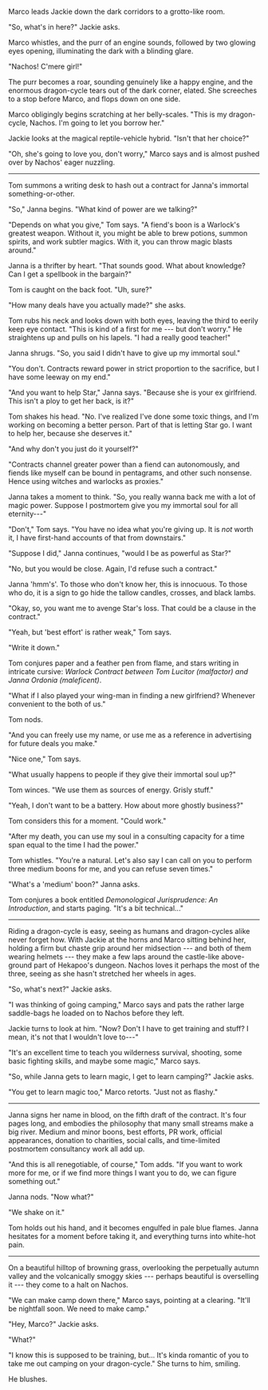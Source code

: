 Marco leads Jackie down the dark corridors to a grotto-like room.

"So, what's in here?" Jackie asks.

Marco whistles, and the purr of an engine sounds, followed by two glowing eyes
opening, illuminating the dark with a blinding glare.

"Nachos! C'mere girl!"

The purr becomes a roar, sounding genuinely like a happy engine, and the
enormous dragon-cycle tears out of the dark corner, elated. She screeches to
a stop before Marco, and flops down on one side.

Marco obligingly begins scratching at her belly-scales.
"This is my dragon-cycle, Nachos. I'm going to let you borrow her."

Jackie looks at the magical reptile-vehicle hybrid. "Isn't that her
choice?"

"Oh, she's going to love you, don't worry," Marco says and is almost pushed over
by Nachos' eager nuzzling.

----

Tom summons a writing desk to hash out a contract for Janna's immortal something-or-other.

"So," Janna begins. "What kind of power are we talking?"

"Depends on what you give," Tom says. "A fiend's boon is a Warlock's greatest weapon. Without it, you might be
able to brew potions, summon spirits, and work subtler magics. With it, you can throw
magic blasts around."

Janna is a thrifter by heart. "That sounds good. What about
knowledge? Can I get a spellbook in the bargain?"

Tom is caught on the back foot. "Uh, sure?"

"How many deals have you actually made?" she asks.

Tom rubs his neck and looks down with both eyes, leaving the third to eerily keep
eye contact. "This is kind of a first for me --- but don't worry." He straightens
up and pulls on his lapels. "I had a really good teacher!"

Janna shrugs. "So, you said I didn't have to give up my immortal soul."

"You don't. Contracts reward power in strict proportion to the sacrifice, but I have
some leeway on my end."

"And you want to help Star," Janna says. "Because she is your ex girlfriend. This isn't
a ploy to get her back, is it?"

Tom shakes his head. "No. I've realized I've done some toxic things, and I'm working
on becoming a better person. Part of that is letting Star go. I want to help her,
because she deserves it."

"And why don't you just do it yourself?"

"Contracts channel greater power than a fiend can autonomously, and fiends like myself
can be bound in pentagrams, and other such nonsense. Hence using witches and warlocks as proxies."

Janna takes a moment to think. "So, you really wanna back me with a lot of magic power. Suppose I
postmortem give you my immortal soul for all eternity---"

"Don't," Tom says. "You have no idea what you're giving up. It is _not_ worth it, I have first-hand
accounts of that from downstairs."

"Suppose I did," Janna continues, "would I be as powerful as Star?"

"No, but you would be close. Again, I'd refuse such a contract."

Janna 'hmm's'. To those who don't know her, this is innocuous. To those who do,
it is a sign to go hide the tallow candles, crosses, and black lambs.

"Okay, so, you want me to avenge Star's loss. That could be a clause in the contract."

"Yeah, but 'best effort' is rather weak," Tom says.

"Write it down."

Tom conjures paper and a feather pen from flame, and stars writing in intricate cursive:
_Warlock Contract between Tom Lucitor (malfactor) and Janna Ordonia (maleficent)_.

"What if I also played your wing-man in finding a new girlfriend? Whenever convenient to
the both of us."

Tom nods.

"And you can freely use my name, or use me as a reference in advertising for future deals
you make."

"Nice one," Tom says.

"What usually happens to people if they give their immortal soul up?"

Tom winces. "We use them as sources of energy. Grisly stuff."

"Yeah, I don't want to be a battery. How about more ghostly business?"

Tom considers this for a moment. "Could work."

"After my death, you can use my soul in a consulting capacity for a time span
equal to the time I had the power."

Tom whistles. "You're a natural. Let's also say I can call on you to perform three
medium boons for me, and you can refuse seven times."

"What's a 'medium' boon?" Janna asks.

Tom conjures a book entitled _Demonological Jurisprudence: An Introduction_, and
starts paging. "It's a bit technical..."

----

Riding a dragon-cycle is easy, seeing as humans and dragon-cycles alike never forget how.
With Jackie at the horns and Marco sitting behind her, holding a firm but chaste grip
around her midsection --- and both of them wearing helmets --- they make a few laps
around the castle-like above-ground part of Hekapoo's dungeon. Nachos loves it perhaps
the most of the three, seeing as she hasn't stretched her wheels in ages.

"So, what's next?" Jackie asks.

"I was thinking of going camping," Marco says and pats the rather large saddle-bags
he loaded on to Nachos before they left.

Jackie turns to look at him. "Now? Don't I have to get training and stuff? I mean, it's
not that I wouldn't love to---"

"It's an excellent time to teach you wilderness survival,
shooting, some basic fighting skills, and maybe some magic," Marco says.

"So, while Janna gets to learn magic, I get to learn camping?" Jackie asks.

"You get to learn magic too," Marco retorts. "Just not as flashy."

----

Janna signs her name in blood, on the fifth draft of the contract. It's four pages
long, and embodies the philosophy that many small streams make a big river.
Medium and minor boons, best efforts, PR work, official appearances,
donation to charities, social calls,
and time-limited postmortem consultancy work all add up.

"And this is all renegotiable, of course," Tom adds. "If you want to work more for me,
or if we find more things I want you to do, we can figure something out."

Janna nods. "Now what?"

"We shake on it."

Tom holds out his hand, and it becomes engulfed in pale blue flames. Janna hesitates
for a moment before taking it, and everything turns into white-hot pain.

----

On a beautiful hilltop of browning grass, overlooking the perpetually autumn valley
and the volcanically smoggy skies --- perhaps beautiful is overselling it --- they come to a halt
on Nachos.

"We can make camp down there," Marco says, pointing at a clearing. "It'll be nightfall soon. We need
to make camp."

"Hey, Marco?" Jackie asks.

"What?"

"I know this is supposed to be training, but... It's kinda romantic of you to take me out camping
on your dragon-cycle." She turns to him, smiling.

He blushes.
